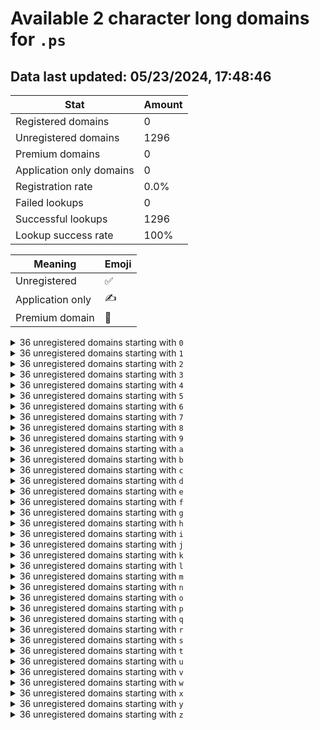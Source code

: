 # Available 2 character long domains for `.ps`

## Data last updated: 05/23/2024, 17:48:46

|Stat|Amount|
|--|--|
|Registered domains|0|
|Unregistered domains|1296|
|Premium domains|0|
|Application only domains|0|
|Registration rate|0.0%|
|Failed lookups|0|
|Successful lookups|1296|
|Lookup success rate|100%|


|Meaning|Emoji|
|--|--|
|Unregistered|:white_check_mark:|
|Application only|:writing_hand:|
|Premium domain|:gem:|

<details>
<summary>36 unregistered domains starting with <bold><code>0</code></bold></summary>

|Type|Domain|
|--|--|
|:white_check_mark:|`00.ps`|
|:white_check_mark:|`01.ps`|
|:white_check_mark:|`02.ps`|
|:white_check_mark:|`03.ps`|
|:white_check_mark:|`04.ps`|
|:white_check_mark:|`05.ps`|
|:white_check_mark:|`06.ps`|
|:white_check_mark:|`07.ps`|
|:white_check_mark:|`08.ps`|
|:white_check_mark:|`09.ps`|
|:white_check_mark:|`0a.ps`|
|:white_check_mark:|`0b.ps`|
|:white_check_mark:|`0c.ps`|
|:white_check_mark:|`0d.ps`|
|:white_check_mark:|`0e.ps`|
|:white_check_mark:|`0f.ps`|
|:white_check_mark:|`0g.ps`|
|:white_check_mark:|`0h.ps`|
|:white_check_mark:|`0i.ps`|
|:white_check_mark:|`0j.ps`|
|:white_check_mark:|`0k.ps`|
|:white_check_mark:|`0l.ps`|
|:white_check_mark:|`0m.ps`|
|:white_check_mark:|`0n.ps`|
|:white_check_mark:|`0o.ps`|
|:white_check_mark:|`0p.ps`|
|:white_check_mark:|`0q.ps`|
|:white_check_mark:|`0r.ps`|
|:white_check_mark:|`0s.ps`|
|:white_check_mark:|`0t.ps`|
|:white_check_mark:|`0u.ps`|
|:white_check_mark:|`0v.ps`|
|:white_check_mark:|`0w.ps`|
|:white_check_mark:|`0x.ps`|
|:white_check_mark:|`0y.ps`|
|:white_check_mark:|`0z.ps`|
</details>
<details>
<summary>36 unregistered domains starting with <bold><code>1</code></bold></summary>

|Type|Domain|
|--|--|
|:white_check_mark:|`10.ps`|
|:white_check_mark:|`11.ps`|
|:white_check_mark:|`12.ps`|
|:white_check_mark:|`13.ps`|
|:white_check_mark:|`14.ps`|
|:white_check_mark:|`15.ps`|
|:white_check_mark:|`16.ps`|
|:white_check_mark:|`17.ps`|
|:white_check_mark:|`18.ps`|
|:white_check_mark:|`19.ps`|
|:white_check_mark:|`1a.ps`|
|:white_check_mark:|`1b.ps`|
|:white_check_mark:|`1c.ps`|
|:white_check_mark:|`1d.ps`|
|:white_check_mark:|`1e.ps`|
|:white_check_mark:|`1f.ps`|
|:white_check_mark:|`1g.ps`|
|:white_check_mark:|`1h.ps`|
|:white_check_mark:|`1i.ps`|
|:white_check_mark:|`1j.ps`|
|:white_check_mark:|`1k.ps`|
|:white_check_mark:|`1l.ps`|
|:white_check_mark:|`1m.ps`|
|:white_check_mark:|`1n.ps`|
|:white_check_mark:|`1o.ps`|
|:white_check_mark:|`1p.ps`|
|:white_check_mark:|`1q.ps`|
|:white_check_mark:|`1r.ps`|
|:white_check_mark:|`1s.ps`|
|:white_check_mark:|`1t.ps`|
|:white_check_mark:|`1u.ps`|
|:white_check_mark:|`1v.ps`|
|:white_check_mark:|`1w.ps`|
|:white_check_mark:|`1x.ps`|
|:white_check_mark:|`1y.ps`|
|:white_check_mark:|`1z.ps`|
</details>
<details>
<summary>36 unregistered domains starting with <bold><code>2</code></bold></summary>

|Type|Domain|
|--|--|
|:white_check_mark:|`20.ps`|
|:white_check_mark:|`21.ps`|
|:white_check_mark:|`22.ps`|
|:white_check_mark:|`23.ps`|
|:white_check_mark:|`24.ps`|
|:white_check_mark:|`25.ps`|
|:white_check_mark:|`26.ps`|
|:white_check_mark:|`27.ps`|
|:white_check_mark:|`28.ps`|
|:white_check_mark:|`29.ps`|
|:white_check_mark:|`2a.ps`|
|:white_check_mark:|`2b.ps`|
|:white_check_mark:|`2c.ps`|
|:white_check_mark:|`2d.ps`|
|:white_check_mark:|`2e.ps`|
|:white_check_mark:|`2f.ps`|
|:white_check_mark:|`2g.ps`|
|:white_check_mark:|`2h.ps`|
|:white_check_mark:|`2i.ps`|
|:white_check_mark:|`2j.ps`|
|:white_check_mark:|`2k.ps`|
|:white_check_mark:|`2l.ps`|
|:white_check_mark:|`2m.ps`|
|:white_check_mark:|`2n.ps`|
|:white_check_mark:|`2o.ps`|
|:white_check_mark:|`2p.ps`|
|:white_check_mark:|`2q.ps`|
|:white_check_mark:|`2r.ps`|
|:white_check_mark:|`2s.ps`|
|:white_check_mark:|`2t.ps`|
|:white_check_mark:|`2u.ps`|
|:white_check_mark:|`2v.ps`|
|:white_check_mark:|`2w.ps`|
|:white_check_mark:|`2x.ps`|
|:white_check_mark:|`2y.ps`|
|:white_check_mark:|`2z.ps`|
</details>
<details>
<summary>36 unregistered domains starting with <bold><code>3</code></bold></summary>

|Type|Domain|
|--|--|
|:white_check_mark:|`30.ps`|
|:white_check_mark:|`31.ps`|
|:white_check_mark:|`32.ps`|
|:white_check_mark:|`33.ps`|
|:white_check_mark:|`34.ps`|
|:white_check_mark:|`35.ps`|
|:white_check_mark:|`36.ps`|
|:white_check_mark:|`37.ps`|
|:white_check_mark:|`38.ps`|
|:white_check_mark:|`39.ps`|
|:white_check_mark:|`3a.ps`|
|:white_check_mark:|`3b.ps`|
|:white_check_mark:|`3c.ps`|
|:white_check_mark:|`3d.ps`|
|:white_check_mark:|`3e.ps`|
|:white_check_mark:|`3f.ps`|
|:white_check_mark:|`3g.ps`|
|:white_check_mark:|`3h.ps`|
|:white_check_mark:|`3i.ps`|
|:white_check_mark:|`3j.ps`|
|:white_check_mark:|`3k.ps`|
|:white_check_mark:|`3l.ps`|
|:white_check_mark:|`3m.ps`|
|:white_check_mark:|`3n.ps`|
|:white_check_mark:|`3o.ps`|
|:white_check_mark:|`3p.ps`|
|:white_check_mark:|`3q.ps`|
|:white_check_mark:|`3r.ps`|
|:white_check_mark:|`3s.ps`|
|:white_check_mark:|`3t.ps`|
|:white_check_mark:|`3u.ps`|
|:white_check_mark:|`3v.ps`|
|:white_check_mark:|`3w.ps`|
|:white_check_mark:|`3x.ps`|
|:white_check_mark:|`3y.ps`|
|:white_check_mark:|`3z.ps`|
</details>
<details>
<summary>36 unregistered domains starting with <bold><code>4</code></bold></summary>

|Type|Domain|
|--|--|
|:white_check_mark:|`40.ps`|
|:white_check_mark:|`41.ps`|
|:white_check_mark:|`42.ps`|
|:white_check_mark:|`43.ps`|
|:white_check_mark:|`44.ps`|
|:white_check_mark:|`45.ps`|
|:white_check_mark:|`46.ps`|
|:white_check_mark:|`47.ps`|
|:white_check_mark:|`48.ps`|
|:white_check_mark:|`49.ps`|
|:white_check_mark:|`4a.ps`|
|:white_check_mark:|`4b.ps`|
|:white_check_mark:|`4c.ps`|
|:white_check_mark:|`4d.ps`|
|:white_check_mark:|`4e.ps`|
|:white_check_mark:|`4f.ps`|
|:white_check_mark:|`4g.ps`|
|:white_check_mark:|`4h.ps`|
|:white_check_mark:|`4i.ps`|
|:white_check_mark:|`4j.ps`|
|:white_check_mark:|`4k.ps`|
|:white_check_mark:|`4l.ps`|
|:white_check_mark:|`4m.ps`|
|:white_check_mark:|`4n.ps`|
|:white_check_mark:|`4o.ps`|
|:white_check_mark:|`4p.ps`|
|:white_check_mark:|`4q.ps`|
|:white_check_mark:|`4r.ps`|
|:white_check_mark:|`4s.ps`|
|:white_check_mark:|`4t.ps`|
|:white_check_mark:|`4u.ps`|
|:white_check_mark:|`4v.ps`|
|:white_check_mark:|`4w.ps`|
|:white_check_mark:|`4x.ps`|
|:white_check_mark:|`4y.ps`|
|:white_check_mark:|`4z.ps`|
</details>
<details>
<summary>36 unregistered domains starting with <bold><code>5</code></bold></summary>

|Type|Domain|
|--|--|
|:white_check_mark:|`50.ps`|
|:white_check_mark:|`51.ps`|
|:white_check_mark:|`52.ps`|
|:white_check_mark:|`53.ps`|
|:white_check_mark:|`54.ps`|
|:white_check_mark:|`55.ps`|
|:white_check_mark:|`56.ps`|
|:white_check_mark:|`57.ps`|
|:white_check_mark:|`58.ps`|
|:white_check_mark:|`59.ps`|
|:white_check_mark:|`5a.ps`|
|:white_check_mark:|`5b.ps`|
|:white_check_mark:|`5c.ps`|
|:white_check_mark:|`5d.ps`|
|:white_check_mark:|`5e.ps`|
|:white_check_mark:|`5f.ps`|
|:white_check_mark:|`5g.ps`|
|:white_check_mark:|`5h.ps`|
|:white_check_mark:|`5i.ps`|
|:white_check_mark:|`5j.ps`|
|:white_check_mark:|`5k.ps`|
|:white_check_mark:|`5l.ps`|
|:white_check_mark:|`5m.ps`|
|:white_check_mark:|`5n.ps`|
|:white_check_mark:|`5o.ps`|
|:white_check_mark:|`5p.ps`|
|:white_check_mark:|`5q.ps`|
|:white_check_mark:|`5r.ps`|
|:white_check_mark:|`5s.ps`|
|:white_check_mark:|`5t.ps`|
|:white_check_mark:|`5u.ps`|
|:white_check_mark:|`5v.ps`|
|:white_check_mark:|`5w.ps`|
|:white_check_mark:|`5x.ps`|
|:white_check_mark:|`5y.ps`|
|:white_check_mark:|`5z.ps`|
</details>
<details>
<summary>36 unregistered domains starting with <bold><code>6</code></bold></summary>

|Type|Domain|
|--|--|
|:white_check_mark:|`60.ps`|
|:white_check_mark:|`61.ps`|
|:white_check_mark:|`62.ps`|
|:white_check_mark:|`63.ps`|
|:white_check_mark:|`64.ps`|
|:white_check_mark:|`65.ps`|
|:white_check_mark:|`66.ps`|
|:white_check_mark:|`67.ps`|
|:white_check_mark:|`68.ps`|
|:white_check_mark:|`69.ps`|
|:white_check_mark:|`6a.ps`|
|:white_check_mark:|`6b.ps`|
|:white_check_mark:|`6c.ps`|
|:white_check_mark:|`6d.ps`|
|:white_check_mark:|`6e.ps`|
|:white_check_mark:|`6f.ps`|
|:white_check_mark:|`6g.ps`|
|:white_check_mark:|`6h.ps`|
|:white_check_mark:|`6i.ps`|
|:white_check_mark:|`6j.ps`|
|:white_check_mark:|`6k.ps`|
|:white_check_mark:|`6l.ps`|
|:white_check_mark:|`6m.ps`|
|:white_check_mark:|`6n.ps`|
|:white_check_mark:|`6o.ps`|
|:white_check_mark:|`6p.ps`|
|:white_check_mark:|`6q.ps`|
|:white_check_mark:|`6r.ps`|
|:white_check_mark:|`6s.ps`|
|:white_check_mark:|`6t.ps`|
|:white_check_mark:|`6u.ps`|
|:white_check_mark:|`6v.ps`|
|:white_check_mark:|`6w.ps`|
|:white_check_mark:|`6x.ps`|
|:white_check_mark:|`6y.ps`|
|:white_check_mark:|`6z.ps`|
</details>
<details>
<summary>36 unregistered domains starting with <bold><code>7</code></bold></summary>

|Type|Domain|
|--|--|
|:white_check_mark:|`70.ps`|
|:white_check_mark:|`71.ps`|
|:white_check_mark:|`72.ps`|
|:white_check_mark:|`73.ps`|
|:white_check_mark:|`74.ps`|
|:white_check_mark:|`75.ps`|
|:white_check_mark:|`76.ps`|
|:white_check_mark:|`77.ps`|
|:white_check_mark:|`78.ps`|
|:white_check_mark:|`79.ps`|
|:white_check_mark:|`7a.ps`|
|:white_check_mark:|`7b.ps`|
|:white_check_mark:|`7c.ps`|
|:white_check_mark:|`7d.ps`|
|:white_check_mark:|`7e.ps`|
|:white_check_mark:|`7f.ps`|
|:white_check_mark:|`7g.ps`|
|:white_check_mark:|`7h.ps`|
|:white_check_mark:|`7i.ps`|
|:white_check_mark:|`7j.ps`|
|:white_check_mark:|`7k.ps`|
|:white_check_mark:|`7l.ps`|
|:white_check_mark:|`7m.ps`|
|:white_check_mark:|`7n.ps`|
|:white_check_mark:|`7o.ps`|
|:white_check_mark:|`7p.ps`|
|:white_check_mark:|`7q.ps`|
|:white_check_mark:|`7r.ps`|
|:white_check_mark:|`7s.ps`|
|:white_check_mark:|`7t.ps`|
|:white_check_mark:|`7u.ps`|
|:white_check_mark:|`7v.ps`|
|:white_check_mark:|`7w.ps`|
|:white_check_mark:|`7x.ps`|
|:white_check_mark:|`7y.ps`|
|:white_check_mark:|`7z.ps`|
</details>
<details>
<summary>36 unregistered domains starting with <bold><code>8</code></bold></summary>

|Type|Domain|
|--|--|
|:white_check_mark:|`80.ps`|
|:white_check_mark:|`81.ps`|
|:white_check_mark:|`82.ps`|
|:white_check_mark:|`83.ps`|
|:white_check_mark:|`84.ps`|
|:white_check_mark:|`85.ps`|
|:white_check_mark:|`86.ps`|
|:white_check_mark:|`87.ps`|
|:white_check_mark:|`88.ps`|
|:white_check_mark:|`89.ps`|
|:white_check_mark:|`8a.ps`|
|:white_check_mark:|`8b.ps`|
|:white_check_mark:|`8c.ps`|
|:white_check_mark:|`8d.ps`|
|:white_check_mark:|`8e.ps`|
|:white_check_mark:|`8f.ps`|
|:white_check_mark:|`8g.ps`|
|:white_check_mark:|`8h.ps`|
|:white_check_mark:|`8i.ps`|
|:white_check_mark:|`8j.ps`|
|:white_check_mark:|`8k.ps`|
|:white_check_mark:|`8l.ps`|
|:white_check_mark:|`8m.ps`|
|:white_check_mark:|`8n.ps`|
|:white_check_mark:|`8o.ps`|
|:white_check_mark:|`8p.ps`|
|:white_check_mark:|`8q.ps`|
|:white_check_mark:|`8r.ps`|
|:white_check_mark:|`8s.ps`|
|:white_check_mark:|`8t.ps`|
|:white_check_mark:|`8u.ps`|
|:white_check_mark:|`8v.ps`|
|:white_check_mark:|`8w.ps`|
|:white_check_mark:|`8x.ps`|
|:white_check_mark:|`8y.ps`|
|:white_check_mark:|`8z.ps`|
</details>
<details>
<summary>36 unregistered domains starting with <bold><code>9</code></bold></summary>

|Type|Domain|
|--|--|
|:white_check_mark:|`90.ps`|
|:white_check_mark:|`91.ps`|
|:white_check_mark:|`92.ps`|
|:white_check_mark:|`93.ps`|
|:white_check_mark:|`94.ps`|
|:white_check_mark:|`95.ps`|
|:white_check_mark:|`96.ps`|
|:white_check_mark:|`97.ps`|
|:white_check_mark:|`98.ps`|
|:white_check_mark:|`99.ps`|
|:white_check_mark:|`9a.ps`|
|:white_check_mark:|`9b.ps`|
|:white_check_mark:|`9c.ps`|
|:white_check_mark:|`9d.ps`|
|:white_check_mark:|`9e.ps`|
|:white_check_mark:|`9f.ps`|
|:white_check_mark:|`9g.ps`|
|:white_check_mark:|`9h.ps`|
|:white_check_mark:|`9i.ps`|
|:white_check_mark:|`9j.ps`|
|:white_check_mark:|`9k.ps`|
|:white_check_mark:|`9l.ps`|
|:white_check_mark:|`9m.ps`|
|:white_check_mark:|`9n.ps`|
|:white_check_mark:|`9o.ps`|
|:white_check_mark:|`9p.ps`|
|:white_check_mark:|`9q.ps`|
|:white_check_mark:|`9r.ps`|
|:white_check_mark:|`9s.ps`|
|:white_check_mark:|`9t.ps`|
|:white_check_mark:|`9u.ps`|
|:white_check_mark:|`9v.ps`|
|:white_check_mark:|`9w.ps`|
|:white_check_mark:|`9x.ps`|
|:white_check_mark:|`9y.ps`|
|:white_check_mark:|`9z.ps`|
</details>
<details>
<summary>36 unregistered domains starting with <bold><code>a</code></bold></summary>

|Type|Domain|
|--|--|
|:white_check_mark:|`a0.ps`|
|:white_check_mark:|`a1.ps`|
|:white_check_mark:|`a2.ps`|
|:white_check_mark:|`a3.ps`|
|:white_check_mark:|`a4.ps`|
|:white_check_mark:|`a5.ps`|
|:white_check_mark:|`a6.ps`|
|:white_check_mark:|`a7.ps`|
|:white_check_mark:|`a8.ps`|
|:white_check_mark:|`a9.ps`|
|:white_check_mark:|`aa.ps`|
|:white_check_mark:|`ab.ps`|
|:white_check_mark:|`ac.ps`|
|:white_check_mark:|`ad.ps`|
|:white_check_mark:|`ae.ps`|
|:white_check_mark:|`af.ps`|
|:white_check_mark:|`ag.ps`|
|:white_check_mark:|`ah.ps`|
|:white_check_mark:|`ai.ps`|
|:white_check_mark:|`aj.ps`|
|:white_check_mark:|`ak.ps`|
|:white_check_mark:|`al.ps`|
|:white_check_mark:|`am.ps`|
|:white_check_mark:|`an.ps`|
|:white_check_mark:|`ao.ps`|
|:white_check_mark:|`ap.ps`|
|:white_check_mark:|`aq.ps`|
|:white_check_mark:|`ar.ps`|
|:white_check_mark:|`as.ps`|
|:white_check_mark:|`at.ps`|
|:white_check_mark:|`au.ps`|
|:white_check_mark:|`av.ps`|
|:white_check_mark:|`aw.ps`|
|:white_check_mark:|`ax.ps`|
|:white_check_mark:|`ay.ps`|
|:white_check_mark:|`az.ps`|
</details>
<details>
<summary>36 unregistered domains starting with <bold><code>b</code></bold></summary>

|Type|Domain|
|--|--|
|:white_check_mark:|`b0.ps`|
|:white_check_mark:|`b1.ps`|
|:white_check_mark:|`b2.ps`|
|:white_check_mark:|`b3.ps`|
|:white_check_mark:|`b4.ps`|
|:white_check_mark:|`b5.ps`|
|:white_check_mark:|`b6.ps`|
|:white_check_mark:|`b7.ps`|
|:white_check_mark:|`b8.ps`|
|:white_check_mark:|`b9.ps`|
|:white_check_mark:|`ba.ps`|
|:white_check_mark:|`bb.ps`|
|:white_check_mark:|`bc.ps`|
|:white_check_mark:|`bd.ps`|
|:white_check_mark:|`be.ps`|
|:white_check_mark:|`bf.ps`|
|:white_check_mark:|`bg.ps`|
|:white_check_mark:|`bh.ps`|
|:white_check_mark:|`bi.ps`|
|:white_check_mark:|`bj.ps`|
|:white_check_mark:|`bk.ps`|
|:white_check_mark:|`bl.ps`|
|:white_check_mark:|`bm.ps`|
|:white_check_mark:|`bn.ps`|
|:white_check_mark:|`bo.ps`|
|:white_check_mark:|`bp.ps`|
|:white_check_mark:|`bq.ps`|
|:white_check_mark:|`br.ps`|
|:white_check_mark:|`bs.ps`|
|:white_check_mark:|`bt.ps`|
|:white_check_mark:|`bu.ps`|
|:white_check_mark:|`bv.ps`|
|:white_check_mark:|`bw.ps`|
|:white_check_mark:|`bx.ps`|
|:white_check_mark:|`by.ps`|
|:white_check_mark:|`bz.ps`|
</details>
<details>
<summary>36 unregistered domains starting with <bold><code>c</code></bold></summary>

|Type|Domain|
|--|--|
|:white_check_mark:|`c0.ps`|
|:white_check_mark:|`c1.ps`|
|:white_check_mark:|`c2.ps`|
|:white_check_mark:|`c3.ps`|
|:white_check_mark:|`c4.ps`|
|:white_check_mark:|`c5.ps`|
|:white_check_mark:|`c6.ps`|
|:white_check_mark:|`c7.ps`|
|:white_check_mark:|`c8.ps`|
|:white_check_mark:|`c9.ps`|
|:white_check_mark:|`ca.ps`|
|:white_check_mark:|`cb.ps`|
|:white_check_mark:|`cc.ps`|
|:white_check_mark:|`cd.ps`|
|:white_check_mark:|`ce.ps`|
|:white_check_mark:|`cf.ps`|
|:white_check_mark:|`cg.ps`|
|:white_check_mark:|`ch.ps`|
|:white_check_mark:|`ci.ps`|
|:white_check_mark:|`cj.ps`|
|:white_check_mark:|`ck.ps`|
|:white_check_mark:|`cl.ps`|
|:white_check_mark:|`cm.ps`|
|:white_check_mark:|`cn.ps`|
|:white_check_mark:|`co.ps`|
|:white_check_mark:|`cp.ps`|
|:white_check_mark:|`cq.ps`|
|:white_check_mark:|`cr.ps`|
|:white_check_mark:|`cs.ps`|
|:white_check_mark:|`ct.ps`|
|:white_check_mark:|`cu.ps`|
|:white_check_mark:|`cv.ps`|
|:white_check_mark:|`cw.ps`|
|:white_check_mark:|`cx.ps`|
|:white_check_mark:|`cy.ps`|
|:white_check_mark:|`cz.ps`|
</details>
<details>
<summary>36 unregistered domains starting with <bold><code>d</code></bold></summary>

|Type|Domain|
|--|--|
|:white_check_mark:|`d0.ps`|
|:white_check_mark:|`d1.ps`|
|:white_check_mark:|`d2.ps`|
|:white_check_mark:|`d3.ps`|
|:white_check_mark:|`d4.ps`|
|:white_check_mark:|`d5.ps`|
|:white_check_mark:|`d6.ps`|
|:white_check_mark:|`d7.ps`|
|:white_check_mark:|`d8.ps`|
|:white_check_mark:|`d9.ps`|
|:white_check_mark:|`da.ps`|
|:white_check_mark:|`db.ps`|
|:white_check_mark:|`dc.ps`|
|:white_check_mark:|`dd.ps`|
|:white_check_mark:|`de.ps`|
|:white_check_mark:|`df.ps`|
|:white_check_mark:|`dg.ps`|
|:white_check_mark:|`dh.ps`|
|:white_check_mark:|`di.ps`|
|:white_check_mark:|`dj.ps`|
|:white_check_mark:|`dk.ps`|
|:white_check_mark:|`dl.ps`|
|:white_check_mark:|`dm.ps`|
|:white_check_mark:|`dn.ps`|
|:white_check_mark:|`do.ps`|
|:white_check_mark:|`dp.ps`|
|:white_check_mark:|`dq.ps`|
|:white_check_mark:|`dr.ps`|
|:white_check_mark:|`ds.ps`|
|:white_check_mark:|`dt.ps`|
|:white_check_mark:|`du.ps`|
|:white_check_mark:|`dv.ps`|
|:white_check_mark:|`dw.ps`|
|:white_check_mark:|`dx.ps`|
|:white_check_mark:|`dy.ps`|
|:white_check_mark:|`dz.ps`|
</details>
<details>
<summary>36 unregistered domains starting with <bold><code>e</code></bold></summary>

|Type|Domain|
|--|--|
|:white_check_mark:|`e0.ps`|
|:white_check_mark:|`e1.ps`|
|:white_check_mark:|`e2.ps`|
|:white_check_mark:|`e3.ps`|
|:white_check_mark:|`e4.ps`|
|:white_check_mark:|`e5.ps`|
|:white_check_mark:|`e6.ps`|
|:white_check_mark:|`e7.ps`|
|:white_check_mark:|`e8.ps`|
|:white_check_mark:|`e9.ps`|
|:white_check_mark:|`ea.ps`|
|:white_check_mark:|`eb.ps`|
|:white_check_mark:|`ec.ps`|
|:white_check_mark:|`ed.ps`|
|:white_check_mark:|`ee.ps`|
|:white_check_mark:|`ef.ps`|
|:white_check_mark:|`eg.ps`|
|:white_check_mark:|`eh.ps`|
|:white_check_mark:|`ei.ps`|
|:white_check_mark:|`ej.ps`|
|:white_check_mark:|`ek.ps`|
|:white_check_mark:|`el.ps`|
|:white_check_mark:|`em.ps`|
|:white_check_mark:|`en.ps`|
|:white_check_mark:|`eo.ps`|
|:white_check_mark:|`ep.ps`|
|:white_check_mark:|`eq.ps`|
|:white_check_mark:|`er.ps`|
|:white_check_mark:|`es.ps`|
|:white_check_mark:|`et.ps`|
|:white_check_mark:|`eu.ps`|
|:white_check_mark:|`ev.ps`|
|:white_check_mark:|`ew.ps`|
|:white_check_mark:|`ex.ps`|
|:white_check_mark:|`ey.ps`|
|:white_check_mark:|`ez.ps`|
</details>
<details>
<summary>36 unregistered domains starting with <bold><code>f</code></bold></summary>

|Type|Domain|
|--|--|
|:white_check_mark:|`f0.ps`|
|:white_check_mark:|`f1.ps`|
|:white_check_mark:|`f2.ps`|
|:white_check_mark:|`f3.ps`|
|:white_check_mark:|`f4.ps`|
|:white_check_mark:|`f5.ps`|
|:white_check_mark:|`f6.ps`|
|:white_check_mark:|`f7.ps`|
|:white_check_mark:|`f8.ps`|
|:white_check_mark:|`f9.ps`|
|:white_check_mark:|`fa.ps`|
|:white_check_mark:|`fb.ps`|
|:white_check_mark:|`fc.ps`|
|:white_check_mark:|`fd.ps`|
|:white_check_mark:|`fe.ps`|
|:white_check_mark:|`ff.ps`|
|:white_check_mark:|`fg.ps`|
|:white_check_mark:|`fh.ps`|
|:white_check_mark:|`fi.ps`|
|:white_check_mark:|`fj.ps`|
|:white_check_mark:|`fk.ps`|
|:white_check_mark:|`fl.ps`|
|:white_check_mark:|`fm.ps`|
|:white_check_mark:|`fn.ps`|
|:white_check_mark:|`fo.ps`|
|:white_check_mark:|`fp.ps`|
|:white_check_mark:|`fq.ps`|
|:white_check_mark:|`fr.ps`|
|:white_check_mark:|`fs.ps`|
|:white_check_mark:|`ft.ps`|
|:white_check_mark:|`fu.ps`|
|:white_check_mark:|`fv.ps`|
|:white_check_mark:|`fw.ps`|
|:white_check_mark:|`fx.ps`|
|:white_check_mark:|`fy.ps`|
|:white_check_mark:|`fz.ps`|
</details>
<details>
<summary>36 unregistered domains starting with <bold><code>g</code></bold></summary>

|Type|Domain|
|--|--|
|:white_check_mark:|`g0.ps`|
|:white_check_mark:|`g1.ps`|
|:white_check_mark:|`g2.ps`|
|:white_check_mark:|`g3.ps`|
|:white_check_mark:|`g4.ps`|
|:white_check_mark:|`g5.ps`|
|:white_check_mark:|`g6.ps`|
|:white_check_mark:|`g7.ps`|
|:white_check_mark:|`g8.ps`|
|:white_check_mark:|`g9.ps`|
|:white_check_mark:|`ga.ps`|
|:white_check_mark:|`gb.ps`|
|:white_check_mark:|`gc.ps`|
|:white_check_mark:|`gd.ps`|
|:white_check_mark:|`ge.ps`|
|:white_check_mark:|`gf.ps`|
|:white_check_mark:|`gg.ps`|
|:white_check_mark:|`gh.ps`|
|:white_check_mark:|`gi.ps`|
|:white_check_mark:|`gj.ps`|
|:white_check_mark:|`gk.ps`|
|:white_check_mark:|`gl.ps`|
|:white_check_mark:|`gm.ps`|
|:white_check_mark:|`gn.ps`|
|:white_check_mark:|`go.ps`|
|:white_check_mark:|`gp.ps`|
|:white_check_mark:|`gq.ps`|
|:white_check_mark:|`gr.ps`|
|:white_check_mark:|`gs.ps`|
|:white_check_mark:|`gt.ps`|
|:white_check_mark:|`gu.ps`|
|:white_check_mark:|`gv.ps`|
|:white_check_mark:|`gw.ps`|
|:white_check_mark:|`gx.ps`|
|:white_check_mark:|`gy.ps`|
|:white_check_mark:|`gz.ps`|
</details>
<details>
<summary>36 unregistered domains starting with <bold><code>h</code></bold></summary>

|Type|Domain|
|--|--|
|:white_check_mark:|`h0.ps`|
|:white_check_mark:|`h1.ps`|
|:white_check_mark:|`h2.ps`|
|:white_check_mark:|`h3.ps`|
|:white_check_mark:|`h4.ps`|
|:white_check_mark:|`h5.ps`|
|:white_check_mark:|`h6.ps`|
|:white_check_mark:|`h7.ps`|
|:white_check_mark:|`h8.ps`|
|:white_check_mark:|`h9.ps`|
|:white_check_mark:|`ha.ps`|
|:white_check_mark:|`hb.ps`|
|:white_check_mark:|`hc.ps`|
|:white_check_mark:|`hd.ps`|
|:white_check_mark:|`he.ps`|
|:white_check_mark:|`hf.ps`|
|:white_check_mark:|`hg.ps`|
|:white_check_mark:|`hh.ps`|
|:white_check_mark:|`hi.ps`|
|:white_check_mark:|`hj.ps`|
|:white_check_mark:|`hk.ps`|
|:white_check_mark:|`hl.ps`|
|:white_check_mark:|`hm.ps`|
|:white_check_mark:|`hn.ps`|
|:white_check_mark:|`ho.ps`|
|:white_check_mark:|`hp.ps`|
|:white_check_mark:|`hq.ps`|
|:white_check_mark:|`hr.ps`|
|:white_check_mark:|`hs.ps`|
|:white_check_mark:|`ht.ps`|
|:white_check_mark:|`hu.ps`|
|:white_check_mark:|`hv.ps`|
|:white_check_mark:|`hw.ps`|
|:white_check_mark:|`hx.ps`|
|:white_check_mark:|`hy.ps`|
|:white_check_mark:|`hz.ps`|
</details>
<details>
<summary>36 unregistered domains starting with <bold><code>i</code></bold></summary>

|Type|Domain|
|--|--|
|:white_check_mark:|`i0.ps`|
|:white_check_mark:|`i1.ps`|
|:white_check_mark:|`i2.ps`|
|:white_check_mark:|`i3.ps`|
|:white_check_mark:|`i4.ps`|
|:white_check_mark:|`i5.ps`|
|:white_check_mark:|`i6.ps`|
|:white_check_mark:|`i7.ps`|
|:white_check_mark:|`i8.ps`|
|:white_check_mark:|`i9.ps`|
|:white_check_mark:|`ia.ps`|
|:white_check_mark:|`ib.ps`|
|:white_check_mark:|`ic.ps`|
|:white_check_mark:|`id.ps`|
|:white_check_mark:|`ie.ps`|
|:white_check_mark:|`if.ps`|
|:white_check_mark:|`ig.ps`|
|:white_check_mark:|`ih.ps`|
|:white_check_mark:|`ii.ps`|
|:white_check_mark:|`ij.ps`|
|:white_check_mark:|`ik.ps`|
|:white_check_mark:|`il.ps`|
|:white_check_mark:|`im.ps`|
|:white_check_mark:|`in.ps`|
|:white_check_mark:|`io.ps`|
|:white_check_mark:|`ip.ps`|
|:white_check_mark:|`iq.ps`|
|:white_check_mark:|`ir.ps`|
|:white_check_mark:|`is.ps`|
|:white_check_mark:|`it.ps`|
|:white_check_mark:|`iu.ps`|
|:white_check_mark:|`iv.ps`|
|:white_check_mark:|`iw.ps`|
|:white_check_mark:|`ix.ps`|
|:white_check_mark:|`iy.ps`|
|:white_check_mark:|`iz.ps`|
</details>
<details>
<summary>36 unregistered domains starting with <bold><code>j</code></bold></summary>

|Type|Domain|
|--|--|
|:white_check_mark:|`j0.ps`|
|:white_check_mark:|`j1.ps`|
|:white_check_mark:|`j2.ps`|
|:white_check_mark:|`j3.ps`|
|:white_check_mark:|`j4.ps`|
|:white_check_mark:|`j5.ps`|
|:white_check_mark:|`j6.ps`|
|:white_check_mark:|`j7.ps`|
|:white_check_mark:|`j8.ps`|
|:white_check_mark:|`j9.ps`|
|:white_check_mark:|`ja.ps`|
|:white_check_mark:|`jb.ps`|
|:white_check_mark:|`jc.ps`|
|:white_check_mark:|`jd.ps`|
|:white_check_mark:|`je.ps`|
|:white_check_mark:|`jf.ps`|
|:white_check_mark:|`jg.ps`|
|:white_check_mark:|`jh.ps`|
|:white_check_mark:|`ji.ps`|
|:white_check_mark:|`jj.ps`|
|:white_check_mark:|`jk.ps`|
|:white_check_mark:|`jl.ps`|
|:white_check_mark:|`jm.ps`|
|:white_check_mark:|`jn.ps`|
|:white_check_mark:|`jo.ps`|
|:white_check_mark:|`jp.ps`|
|:white_check_mark:|`jq.ps`|
|:white_check_mark:|`jr.ps`|
|:white_check_mark:|`js.ps`|
|:white_check_mark:|`jt.ps`|
|:white_check_mark:|`ju.ps`|
|:white_check_mark:|`jv.ps`|
|:white_check_mark:|`jw.ps`|
|:white_check_mark:|`jx.ps`|
|:white_check_mark:|`jy.ps`|
|:white_check_mark:|`jz.ps`|
</details>
<details>
<summary>36 unregistered domains starting with <bold><code>k</code></bold></summary>

|Type|Domain|
|--|--|
|:white_check_mark:|`k0.ps`|
|:white_check_mark:|`k1.ps`|
|:white_check_mark:|`k2.ps`|
|:white_check_mark:|`k3.ps`|
|:white_check_mark:|`k4.ps`|
|:white_check_mark:|`k5.ps`|
|:white_check_mark:|`k6.ps`|
|:white_check_mark:|`k7.ps`|
|:white_check_mark:|`k8.ps`|
|:white_check_mark:|`k9.ps`|
|:white_check_mark:|`ka.ps`|
|:white_check_mark:|`kb.ps`|
|:white_check_mark:|`kc.ps`|
|:white_check_mark:|`kd.ps`|
|:white_check_mark:|`ke.ps`|
|:white_check_mark:|`kf.ps`|
|:white_check_mark:|`kg.ps`|
|:white_check_mark:|`kh.ps`|
|:white_check_mark:|`ki.ps`|
|:white_check_mark:|`kj.ps`|
|:white_check_mark:|`kk.ps`|
|:white_check_mark:|`kl.ps`|
|:white_check_mark:|`km.ps`|
|:white_check_mark:|`kn.ps`|
|:white_check_mark:|`ko.ps`|
|:white_check_mark:|`kp.ps`|
|:white_check_mark:|`kq.ps`|
|:white_check_mark:|`kr.ps`|
|:white_check_mark:|`ks.ps`|
|:white_check_mark:|`kt.ps`|
|:white_check_mark:|`ku.ps`|
|:white_check_mark:|`kv.ps`|
|:white_check_mark:|`kw.ps`|
|:white_check_mark:|`kx.ps`|
|:white_check_mark:|`ky.ps`|
|:white_check_mark:|`kz.ps`|
</details>
<details>
<summary>36 unregistered domains starting with <bold><code>l</code></bold></summary>

|Type|Domain|
|--|--|
|:white_check_mark:|`l0.ps`|
|:white_check_mark:|`l1.ps`|
|:white_check_mark:|`l2.ps`|
|:white_check_mark:|`l3.ps`|
|:white_check_mark:|`l4.ps`|
|:white_check_mark:|`l5.ps`|
|:white_check_mark:|`l6.ps`|
|:white_check_mark:|`l7.ps`|
|:white_check_mark:|`l8.ps`|
|:white_check_mark:|`l9.ps`|
|:white_check_mark:|`la.ps`|
|:white_check_mark:|`lb.ps`|
|:white_check_mark:|`lc.ps`|
|:white_check_mark:|`ld.ps`|
|:white_check_mark:|`le.ps`|
|:white_check_mark:|`lf.ps`|
|:white_check_mark:|`lg.ps`|
|:white_check_mark:|`lh.ps`|
|:white_check_mark:|`li.ps`|
|:white_check_mark:|`lj.ps`|
|:white_check_mark:|`lk.ps`|
|:white_check_mark:|`ll.ps`|
|:white_check_mark:|`lm.ps`|
|:white_check_mark:|`ln.ps`|
|:white_check_mark:|`lo.ps`|
|:white_check_mark:|`lp.ps`|
|:white_check_mark:|`lq.ps`|
|:white_check_mark:|`lr.ps`|
|:white_check_mark:|`ls.ps`|
|:white_check_mark:|`lt.ps`|
|:white_check_mark:|`lu.ps`|
|:white_check_mark:|`lv.ps`|
|:white_check_mark:|`lw.ps`|
|:white_check_mark:|`lx.ps`|
|:white_check_mark:|`ly.ps`|
|:white_check_mark:|`lz.ps`|
</details>
<details>
<summary>36 unregistered domains starting with <bold><code>m</code></bold></summary>

|Type|Domain|
|--|--|
|:white_check_mark:|`m0.ps`|
|:white_check_mark:|`m1.ps`|
|:white_check_mark:|`m2.ps`|
|:white_check_mark:|`m3.ps`|
|:white_check_mark:|`m4.ps`|
|:white_check_mark:|`m5.ps`|
|:white_check_mark:|`m6.ps`|
|:white_check_mark:|`m7.ps`|
|:white_check_mark:|`m8.ps`|
|:white_check_mark:|`m9.ps`|
|:white_check_mark:|`ma.ps`|
|:white_check_mark:|`mb.ps`|
|:white_check_mark:|`mc.ps`|
|:white_check_mark:|`md.ps`|
|:white_check_mark:|`me.ps`|
|:white_check_mark:|`mf.ps`|
|:white_check_mark:|`mg.ps`|
|:white_check_mark:|`mh.ps`|
|:white_check_mark:|`mi.ps`|
|:white_check_mark:|`mj.ps`|
|:white_check_mark:|`mk.ps`|
|:white_check_mark:|`ml.ps`|
|:white_check_mark:|`mm.ps`|
|:white_check_mark:|`mn.ps`|
|:white_check_mark:|`mo.ps`|
|:white_check_mark:|`mp.ps`|
|:white_check_mark:|`mq.ps`|
|:white_check_mark:|`mr.ps`|
|:white_check_mark:|`ms.ps`|
|:white_check_mark:|`mt.ps`|
|:white_check_mark:|`mu.ps`|
|:white_check_mark:|`mv.ps`|
|:white_check_mark:|`mw.ps`|
|:white_check_mark:|`mx.ps`|
|:white_check_mark:|`my.ps`|
|:white_check_mark:|`mz.ps`|
</details>
<details>
<summary>36 unregistered domains starting with <bold><code>n</code></bold></summary>

|Type|Domain|
|--|--|
|:white_check_mark:|`n0.ps`|
|:white_check_mark:|`n1.ps`|
|:white_check_mark:|`n2.ps`|
|:white_check_mark:|`n3.ps`|
|:white_check_mark:|`n4.ps`|
|:white_check_mark:|`n5.ps`|
|:white_check_mark:|`n6.ps`|
|:white_check_mark:|`n7.ps`|
|:white_check_mark:|`n8.ps`|
|:white_check_mark:|`n9.ps`|
|:white_check_mark:|`na.ps`|
|:white_check_mark:|`nb.ps`|
|:white_check_mark:|`nc.ps`|
|:white_check_mark:|`nd.ps`|
|:white_check_mark:|`ne.ps`|
|:white_check_mark:|`nf.ps`|
|:white_check_mark:|`ng.ps`|
|:white_check_mark:|`nh.ps`|
|:white_check_mark:|`ni.ps`|
|:white_check_mark:|`nj.ps`|
|:white_check_mark:|`nk.ps`|
|:white_check_mark:|`nl.ps`|
|:white_check_mark:|`nm.ps`|
|:white_check_mark:|`nn.ps`|
|:white_check_mark:|`no.ps`|
|:white_check_mark:|`np.ps`|
|:white_check_mark:|`nq.ps`|
|:white_check_mark:|`nr.ps`|
|:white_check_mark:|`ns.ps`|
|:white_check_mark:|`nt.ps`|
|:white_check_mark:|`nu.ps`|
|:white_check_mark:|`nv.ps`|
|:white_check_mark:|`nw.ps`|
|:white_check_mark:|`nx.ps`|
|:white_check_mark:|`ny.ps`|
|:white_check_mark:|`nz.ps`|
</details>
<details>
<summary>36 unregistered domains starting with <bold><code>o</code></bold></summary>

|Type|Domain|
|--|--|
|:white_check_mark:|`o0.ps`|
|:white_check_mark:|`o1.ps`|
|:white_check_mark:|`o2.ps`|
|:white_check_mark:|`o3.ps`|
|:white_check_mark:|`o4.ps`|
|:white_check_mark:|`o5.ps`|
|:white_check_mark:|`o6.ps`|
|:white_check_mark:|`o7.ps`|
|:white_check_mark:|`o8.ps`|
|:white_check_mark:|`o9.ps`|
|:white_check_mark:|`oa.ps`|
|:white_check_mark:|`ob.ps`|
|:white_check_mark:|`oc.ps`|
|:white_check_mark:|`od.ps`|
|:white_check_mark:|`oe.ps`|
|:white_check_mark:|`of.ps`|
|:white_check_mark:|`og.ps`|
|:white_check_mark:|`oh.ps`|
|:white_check_mark:|`oi.ps`|
|:white_check_mark:|`oj.ps`|
|:white_check_mark:|`ok.ps`|
|:white_check_mark:|`ol.ps`|
|:white_check_mark:|`om.ps`|
|:white_check_mark:|`on.ps`|
|:white_check_mark:|`oo.ps`|
|:white_check_mark:|`op.ps`|
|:white_check_mark:|`oq.ps`|
|:white_check_mark:|`or.ps`|
|:white_check_mark:|`os.ps`|
|:white_check_mark:|`ot.ps`|
|:white_check_mark:|`ou.ps`|
|:white_check_mark:|`ov.ps`|
|:white_check_mark:|`ow.ps`|
|:white_check_mark:|`ox.ps`|
|:white_check_mark:|`oy.ps`|
|:white_check_mark:|`oz.ps`|
</details>
<details>
<summary>36 unregistered domains starting with <bold><code>p</code></bold></summary>

|Type|Domain|
|--|--|
|:white_check_mark:|`p0.ps`|
|:white_check_mark:|`p1.ps`|
|:white_check_mark:|`p2.ps`|
|:white_check_mark:|`p3.ps`|
|:white_check_mark:|`p4.ps`|
|:white_check_mark:|`p5.ps`|
|:white_check_mark:|`p6.ps`|
|:white_check_mark:|`p7.ps`|
|:white_check_mark:|`p8.ps`|
|:white_check_mark:|`p9.ps`|
|:white_check_mark:|`pa.ps`|
|:white_check_mark:|`pb.ps`|
|:white_check_mark:|`pc.ps`|
|:white_check_mark:|`pd.ps`|
|:white_check_mark:|`pe.ps`|
|:white_check_mark:|`pf.ps`|
|:white_check_mark:|`pg.ps`|
|:white_check_mark:|`ph.ps`|
|:white_check_mark:|`pi.ps`|
|:white_check_mark:|`pj.ps`|
|:white_check_mark:|`pk.ps`|
|:white_check_mark:|`pl.ps`|
|:white_check_mark:|`pm.ps`|
|:white_check_mark:|`pn.ps`|
|:white_check_mark:|`po.ps`|
|:white_check_mark:|`pp.ps`|
|:white_check_mark:|`pq.ps`|
|:white_check_mark:|`pr.ps`|
|:white_check_mark:|`ps.ps`|
|:white_check_mark:|`pt.ps`|
|:white_check_mark:|`pu.ps`|
|:white_check_mark:|`pv.ps`|
|:white_check_mark:|`pw.ps`|
|:white_check_mark:|`px.ps`|
|:white_check_mark:|`py.ps`|
|:white_check_mark:|`pz.ps`|
</details>
<details>
<summary>36 unregistered domains starting with <bold><code>q</code></bold></summary>

|Type|Domain|
|--|--|
|:white_check_mark:|`q0.ps`|
|:white_check_mark:|`q1.ps`|
|:white_check_mark:|`q2.ps`|
|:white_check_mark:|`q3.ps`|
|:white_check_mark:|`q4.ps`|
|:white_check_mark:|`q5.ps`|
|:white_check_mark:|`q6.ps`|
|:white_check_mark:|`q7.ps`|
|:white_check_mark:|`q8.ps`|
|:white_check_mark:|`q9.ps`|
|:white_check_mark:|`qa.ps`|
|:white_check_mark:|`qb.ps`|
|:white_check_mark:|`qc.ps`|
|:white_check_mark:|`qd.ps`|
|:white_check_mark:|`qe.ps`|
|:white_check_mark:|`qf.ps`|
|:white_check_mark:|`qg.ps`|
|:white_check_mark:|`qh.ps`|
|:white_check_mark:|`qi.ps`|
|:white_check_mark:|`qj.ps`|
|:white_check_mark:|`qk.ps`|
|:white_check_mark:|`ql.ps`|
|:white_check_mark:|`qm.ps`|
|:white_check_mark:|`qn.ps`|
|:white_check_mark:|`qo.ps`|
|:white_check_mark:|`qp.ps`|
|:white_check_mark:|`qq.ps`|
|:white_check_mark:|`qr.ps`|
|:white_check_mark:|`qs.ps`|
|:white_check_mark:|`qt.ps`|
|:white_check_mark:|`qu.ps`|
|:white_check_mark:|`qv.ps`|
|:white_check_mark:|`qw.ps`|
|:white_check_mark:|`qx.ps`|
|:white_check_mark:|`qy.ps`|
|:white_check_mark:|`qz.ps`|
</details>
<details>
<summary>36 unregistered domains starting with <bold><code>r</code></bold></summary>

|Type|Domain|
|--|--|
|:white_check_mark:|`r0.ps`|
|:white_check_mark:|`r1.ps`|
|:white_check_mark:|`r2.ps`|
|:white_check_mark:|`r3.ps`|
|:white_check_mark:|`r4.ps`|
|:white_check_mark:|`r5.ps`|
|:white_check_mark:|`r6.ps`|
|:white_check_mark:|`r7.ps`|
|:white_check_mark:|`r8.ps`|
|:white_check_mark:|`r9.ps`|
|:white_check_mark:|`ra.ps`|
|:white_check_mark:|`rb.ps`|
|:white_check_mark:|`rc.ps`|
|:white_check_mark:|`rd.ps`|
|:white_check_mark:|`re.ps`|
|:white_check_mark:|`rf.ps`|
|:white_check_mark:|`rg.ps`|
|:white_check_mark:|`rh.ps`|
|:white_check_mark:|`ri.ps`|
|:white_check_mark:|`rj.ps`|
|:white_check_mark:|`rk.ps`|
|:white_check_mark:|`rl.ps`|
|:white_check_mark:|`rm.ps`|
|:white_check_mark:|`rn.ps`|
|:white_check_mark:|`ro.ps`|
|:white_check_mark:|`rp.ps`|
|:white_check_mark:|`rq.ps`|
|:white_check_mark:|`rr.ps`|
|:white_check_mark:|`rs.ps`|
|:white_check_mark:|`rt.ps`|
|:white_check_mark:|`ru.ps`|
|:white_check_mark:|`rv.ps`|
|:white_check_mark:|`rw.ps`|
|:white_check_mark:|`rx.ps`|
|:white_check_mark:|`ry.ps`|
|:white_check_mark:|`rz.ps`|
</details>
<details>
<summary>36 unregistered domains starting with <bold><code>s</code></bold></summary>

|Type|Domain|
|--|--|
|:white_check_mark:|`s0.ps`|
|:white_check_mark:|`s1.ps`|
|:white_check_mark:|`s2.ps`|
|:white_check_mark:|`s3.ps`|
|:white_check_mark:|`s4.ps`|
|:white_check_mark:|`s5.ps`|
|:white_check_mark:|`s6.ps`|
|:white_check_mark:|`s7.ps`|
|:white_check_mark:|`s8.ps`|
|:white_check_mark:|`s9.ps`|
|:white_check_mark:|`sa.ps`|
|:white_check_mark:|`sb.ps`|
|:white_check_mark:|`sc.ps`|
|:white_check_mark:|`sd.ps`|
|:white_check_mark:|`se.ps`|
|:white_check_mark:|`sf.ps`|
|:white_check_mark:|`sg.ps`|
|:white_check_mark:|`sh.ps`|
|:white_check_mark:|`si.ps`|
|:white_check_mark:|`sj.ps`|
|:white_check_mark:|`sk.ps`|
|:white_check_mark:|`sl.ps`|
|:white_check_mark:|`sm.ps`|
|:white_check_mark:|`sn.ps`|
|:white_check_mark:|`so.ps`|
|:white_check_mark:|`sp.ps`|
|:white_check_mark:|`sq.ps`|
|:white_check_mark:|`sr.ps`|
|:white_check_mark:|`ss.ps`|
|:white_check_mark:|`st.ps`|
|:white_check_mark:|`su.ps`|
|:white_check_mark:|`sv.ps`|
|:white_check_mark:|`sw.ps`|
|:white_check_mark:|`sx.ps`|
|:white_check_mark:|`sy.ps`|
|:white_check_mark:|`sz.ps`|
</details>
<details>
<summary>36 unregistered domains starting with <bold><code>t</code></bold></summary>

|Type|Domain|
|--|--|
|:white_check_mark:|`t0.ps`|
|:white_check_mark:|`t1.ps`|
|:white_check_mark:|`t2.ps`|
|:white_check_mark:|`t3.ps`|
|:white_check_mark:|`t4.ps`|
|:white_check_mark:|`t5.ps`|
|:white_check_mark:|`t6.ps`|
|:white_check_mark:|`t7.ps`|
|:white_check_mark:|`t8.ps`|
|:white_check_mark:|`t9.ps`|
|:white_check_mark:|`ta.ps`|
|:white_check_mark:|`tb.ps`|
|:white_check_mark:|`tc.ps`|
|:white_check_mark:|`td.ps`|
|:white_check_mark:|`te.ps`|
|:white_check_mark:|`tf.ps`|
|:white_check_mark:|`tg.ps`|
|:white_check_mark:|`th.ps`|
|:white_check_mark:|`ti.ps`|
|:white_check_mark:|`tj.ps`|
|:white_check_mark:|`tk.ps`|
|:white_check_mark:|`tl.ps`|
|:white_check_mark:|`tm.ps`|
|:white_check_mark:|`tn.ps`|
|:white_check_mark:|`to.ps`|
|:white_check_mark:|`tp.ps`|
|:white_check_mark:|`tq.ps`|
|:white_check_mark:|`tr.ps`|
|:white_check_mark:|`ts.ps`|
|:white_check_mark:|`tt.ps`|
|:white_check_mark:|`tu.ps`|
|:white_check_mark:|`tv.ps`|
|:white_check_mark:|`tw.ps`|
|:white_check_mark:|`tx.ps`|
|:white_check_mark:|`ty.ps`|
|:white_check_mark:|`tz.ps`|
</details>
<details>
<summary>36 unregistered domains starting with <bold><code>u</code></bold></summary>

|Type|Domain|
|--|--|
|:white_check_mark:|`u0.ps`|
|:white_check_mark:|`u1.ps`|
|:white_check_mark:|`u2.ps`|
|:white_check_mark:|`u3.ps`|
|:white_check_mark:|`u4.ps`|
|:white_check_mark:|`u5.ps`|
|:white_check_mark:|`u6.ps`|
|:white_check_mark:|`u7.ps`|
|:white_check_mark:|`u8.ps`|
|:white_check_mark:|`u9.ps`|
|:white_check_mark:|`ua.ps`|
|:white_check_mark:|`ub.ps`|
|:white_check_mark:|`uc.ps`|
|:white_check_mark:|`ud.ps`|
|:white_check_mark:|`ue.ps`|
|:white_check_mark:|`uf.ps`|
|:white_check_mark:|`ug.ps`|
|:white_check_mark:|`uh.ps`|
|:white_check_mark:|`ui.ps`|
|:white_check_mark:|`uj.ps`|
|:white_check_mark:|`uk.ps`|
|:white_check_mark:|`ul.ps`|
|:white_check_mark:|`um.ps`|
|:white_check_mark:|`un.ps`|
|:white_check_mark:|`uo.ps`|
|:white_check_mark:|`up.ps`|
|:white_check_mark:|`uq.ps`|
|:white_check_mark:|`ur.ps`|
|:white_check_mark:|`us.ps`|
|:white_check_mark:|`ut.ps`|
|:white_check_mark:|`uu.ps`|
|:white_check_mark:|`uv.ps`|
|:white_check_mark:|`uw.ps`|
|:white_check_mark:|`ux.ps`|
|:white_check_mark:|`uy.ps`|
|:white_check_mark:|`uz.ps`|
</details>
<details>
<summary>36 unregistered domains starting with <bold><code>v</code></bold></summary>

|Type|Domain|
|--|--|
|:white_check_mark:|`v0.ps`|
|:white_check_mark:|`v1.ps`|
|:white_check_mark:|`v2.ps`|
|:white_check_mark:|`v3.ps`|
|:white_check_mark:|`v4.ps`|
|:white_check_mark:|`v5.ps`|
|:white_check_mark:|`v6.ps`|
|:white_check_mark:|`v7.ps`|
|:white_check_mark:|`v8.ps`|
|:white_check_mark:|`v9.ps`|
|:white_check_mark:|`va.ps`|
|:white_check_mark:|`vb.ps`|
|:white_check_mark:|`vc.ps`|
|:white_check_mark:|`vd.ps`|
|:white_check_mark:|`ve.ps`|
|:white_check_mark:|`vf.ps`|
|:white_check_mark:|`vg.ps`|
|:white_check_mark:|`vh.ps`|
|:white_check_mark:|`vi.ps`|
|:white_check_mark:|`vj.ps`|
|:white_check_mark:|`vk.ps`|
|:white_check_mark:|`vl.ps`|
|:white_check_mark:|`vm.ps`|
|:white_check_mark:|`vn.ps`|
|:white_check_mark:|`vo.ps`|
|:white_check_mark:|`vp.ps`|
|:white_check_mark:|`vq.ps`|
|:white_check_mark:|`vr.ps`|
|:white_check_mark:|`vs.ps`|
|:white_check_mark:|`vt.ps`|
|:white_check_mark:|`vu.ps`|
|:white_check_mark:|`vv.ps`|
|:white_check_mark:|`vw.ps`|
|:white_check_mark:|`vx.ps`|
|:white_check_mark:|`vy.ps`|
|:white_check_mark:|`vz.ps`|
</details>
<details>
<summary>36 unregistered domains starting with <bold><code>w</code></bold></summary>

|Type|Domain|
|--|--|
|:white_check_mark:|`w0.ps`|
|:white_check_mark:|`w1.ps`|
|:white_check_mark:|`w2.ps`|
|:white_check_mark:|`w3.ps`|
|:white_check_mark:|`w4.ps`|
|:white_check_mark:|`w5.ps`|
|:white_check_mark:|`w6.ps`|
|:white_check_mark:|`w7.ps`|
|:white_check_mark:|`w8.ps`|
|:white_check_mark:|`w9.ps`|
|:white_check_mark:|`wa.ps`|
|:white_check_mark:|`wb.ps`|
|:white_check_mark:|`wc.ps`|
|:white_check_mark:|`wd.ps`|
|:white_check_mark:|`we.ps`|
|:white_check_mark:|`wf.ps`|
|:white_check_mark:|`wg.ps`|
|:white_check_mark:|`wh.ps`|
|:white_check_mark:|`wi.ps`|
|:white_check_mark:|`wj.ps`|
|:white_check_mark:|`wk.ps`|
|:white_check_mark:|`wl.ps`|
|:white_check_mark:|`wm.ps`|
|:white_check_mark:|`wn.ps`|
|:white_check_mark:|`wo.ps`|
|:white_check_mark:|`wp.ps`|
|:white_check_mark:|`wq.ps`|
|:white_check_mark:|`wr.ps`|
|:white_check_mark:|`ws.ps`|
|:white_check_mark:|`wt.ps`|
|:white_check_mark:|`wu.ps`|
|:white_check_mark:|`wv.ps`|
|:white_check_mark:|`ww.ps`|
|:white_check_mark:|`wx.ps`|
|:white_check_mark:|`wy.ps`|
|:white_check_mark:|`wz.ps`|
</details>
<details>
<summary>36 unregistered domains starting with <bold><code>x</code></bold></summary>

|Type|Domain|
|--|--|
|:white_check_mark:|`x0.ps`|
|:white_check_mark:|`x1.ps`|
|:white_check_mark:|`x2.ps`|
|:white_check_mark:|`x3.ps`|
|:white_check_mark:|`x4.ps`|
|:white_check_mark:|`x5.ps`|
|:white_check_mark:|`x6.ps`|
|:white_check_mark:|`x7.ps`|
|:white_check_mark:|`x8.ps`|
|:white_check_mark:|`x9.ps`|
|:white_check_mark:|`xa.ps`|
|:white_check_mark:|`xb.ps`|
|:white_check_mark:|`xc.ps`|
|:white_check_mark:|`xd.ps`|
|:white_check_mark:|`xe.ps`|
|:white_check_mark:|`xf.ps`|
|:white_check_mark:|`xg.ps`|
|:white_check_mark:|`xh.ps`|
|:white_check_mark:|`xi.ps`|
|:white_check_mark:|`xj.ps`|
|:white_check_mark:|`xk.ps`|
|:white_check_mark:|`xl.ps`|
|:white_check_mark:|`xm.ps`|
|:white_check_mark:|`xn.ps`|
|:white_check_mark:|`xo.ps`|
|:white_check_mark:|`xp.ps`|
|:white_check_mark:|`xq.ps`|
|:white_check_mark:|`xr.ps`|
|:white_check_mark:|`xs.ps`|
|:white_check_mark:|`xt.ps`|
|:white_check_mark:|`xu.ps`|
|:white_check_mark:|`xv.ps`|
|:white_check_mark:|`xw.ps`|
|:white_check_mark:|`xx.ps`|
|:white_check_mark:|`xy.ps`|
|:white_check_mark:|`xz.ps`|
</details>
<details>
<summary>36 unregistered domains starting with <bold><code>y</code></bold></summary>

|Type|Domain|
|--|--|
|:white_check_mark:|`y0.ps`|
|:white_check_mark:|`y1.ps`|
|:white_check_mark:|`y2.ps`|
|:white_check_mark:|`y3.ps`|
|:white_check_mark:|`y4.ps`|
|:white_check_mark:|`y5.ps`|
|:white_check_mark:|`y6.ps`|
|:white_check_mark:|`y7.ps`|
|:white_check_mark:|`y8.ps`|
|:white_check_mark:|`y9.ps`|
|:white_check_mark:|`ya.ps`|
|:white_check_mark:|`yb.ps`|
|:white_check_mark:|`yc.ps`|
|:white_check_mark:|`yd.ps`|
|:white_check_mark:|`ye.ps`|
|:white_check_mark:|`yf.ps`|
|:white_check_mark:|`yg.ps`|
|:white_check_mark:|`yh.ps`|
|:white_check_mark:|`yi.ps`|
|:white_check_mark:|`yj.ps`|
|:white_check_mark:|`yk.ps`|
|:white_check_mark:|`yl.ps`|
|:white_check_mark:|`ym.ps`|
|:white_check_mark:|`yn.ps`|
|:white_check_mark:|`yo.ps`|
|:white_check_mark:|`yp.ps`|
|:white_check_mark:|`yq.ps`|
|:white_check_mark:|`yr.ps`|
|:white_check_mark:|`ys.ps`|
|:white_check_mark:|`yt.ps`|
|:white_check_mark:|`yu.ps`|
|:white_check_mark:|`yv.ps`|
|:white_check_mark:|`yw.ps`|
|:white_check_mark:|`yx.ps`|
|:white_check_mark:|`yy.ps`|
|:white_check_mark:|`yz.ps`|
</details>
<details>
<summary>36 unregistered domains starting with <bold><code>z</code></bold></summary>

|Type|Domain|
|--|--|
|:white_check_mark:|`z0.ps`|
|:white_check_mark:|`z1.ps`|
|:white_check_mark:|`z2.ps`|
|:white_check_mark:|`z3.ps`|
|:white_check_mark:|`z4.ps`|
|:white_check_mark:|`z5.ps`|
|:white_check_mark:|`z6.ps`|
|:white_check_mark:|`z7.ps`|
|:white_check_mark:|`z8.ps`|
|:white_check_mark:|`z9.ps`|
|:white_check_mark:|`za.ps`|
|:white_check_mark:|`zb.ps`|
|:white_check_mark:|`zc.ps`|
|:white_check_mark:|`zd.ps`|
|:white_check_mark:|`ze.ps`|
|:white_check_mark:|`zf.ps`|
|:white_check_mark:|`zg.ps`|
|:white_check_mark:|`zh.ps`|
|:white_check_mark:|`zi.ps`|
|:white_check_mark:|`zj.ps`|
|:white_check_mark:|`zk.ps`|
|:white_check_mark:|`zl.ps`|
|:white_check_mark:|`zm.ps`|
|:white_check_mark:|`zn.ps`|
|:white_check_mark:|`zo.ps`|
|:white_check_mark:|`zp.ps`|
|:white_check_mark:|`zq.ps`|
|:white_check_mark:|`zr.ps`|
|:white_check_mark:|`zs.ps`|
|:white_check_mark:|`zt.ps`|
|:white_check_mark:|`zu.ps`|
|:white_check_mark:|`zv.ps`|
|:white_check_mark:|`zw.ps`|
|:white_check_mark:|`zx.ps`|
|:white_check_mark:|`zy.ps`|
|:white_check_mark:|`zz.ps`|
</details>